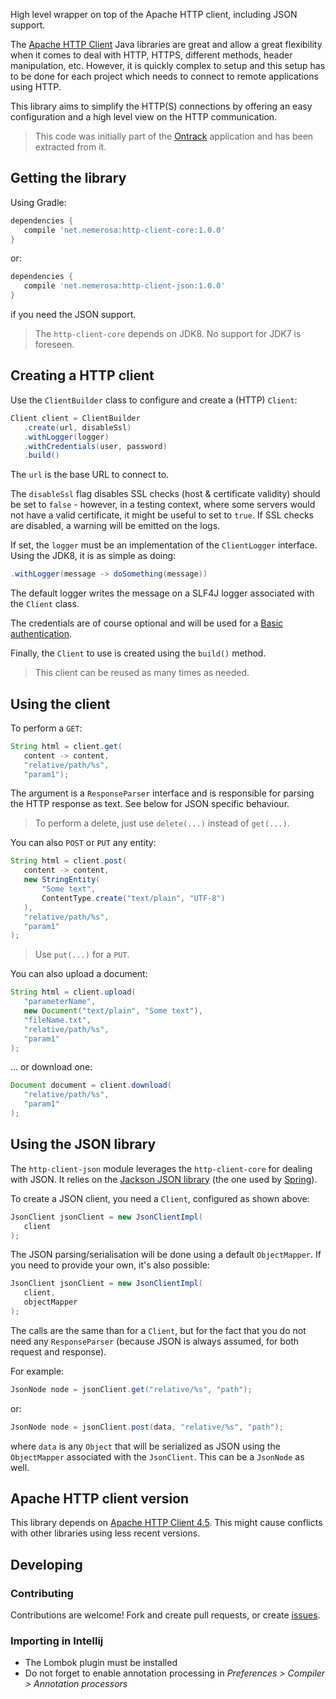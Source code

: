 High level wrapper on top of the Apache HTTP client, including JSON support.

The [Apache HTTP Client](https://hc.apache.org/) Java libraries are great and allow a great flexibility when it comes to deal with HTTP, HTTPS, different methods, header manipulation, etc. However, it is quickly complex to setup and this setup has to be done for each project which needs to connect to remote applications using HTTP.

This library aims to simplify the HTTP(S) connections by offering an easy configuration and a high level view on the HTTP communication.

> This code was initially part of the [Ontrack](https://github.com/nemerosa/ontrack) application and has been extracted from it.

## Getting the library

Using Gradle:

```groovy
dependencies {
   compile 'net.nemerosa:http-client-core:1.0.0'
}
```

or:

```groovy
dependencies {
   compile 'net.nemerosa:http-client-json:1.0.0'
}
```

if you need the JSON support.

> The `http-client-core` depends on JDK8. No support for JDK7 is foreseen.

## Creating a HTTP client

Use the `ClientBuilder` class to configure and create a (HTTP) `Client`:

```java
Client client = ClientBuilder
   .create(url, disableSsl)
   .withLogger(logger)
   .withCredentials(user, password)
   .build()
```

The `url` is the base URL to connect to.

The `disableSsl` flag disables SSL checks (host & certificate validity) should be set to `false` - however, in a testing context, where some servers would not have a valid certificate, it might be useful to set to `true`. If SSL checks are disabled, a warning will be emitted on the logs.

If set, the `logger` must be an implementation of the `ClientLogger` interface. Using the JDK8, it is as simple as doing:

```java
.withLogger(message -> doSomething(message))
```

The default logger writes the message on a SLF4J logger associated with the `Client` class.

The credentials are of course optional and will be used for a [Basic authentication](https://en.wikipedia.org/wiki/Basic_access_authentication).

Finally, the `Client` to use is created using the `build()` method.

> This client can be reused as many times as needed.

## Using the client

To perform a `GET`:

```java
String html = client.get(
   content -> content,
   "relative/path/%s",
   "param1");
```

The argument is a `ResponseParser` interface and is responsible for parsing the HTTP response as text. See below for JSON specific behaviour.

> To perform a delete, just use `delete(...)` instead of `get(...)`.

You can also `POST` or `PUT` any entity:

```java
String html = client.post(
   content -> content,
   new StringEntity(
       "Some text",
       ContentType.create("text/plain", "UTF-8")
   ),
   "relative/path/%s",
   "param1"
);
```

> Use `put(...)` for a `PUT`.

You can also upload a document:

```java
String html = client.upload(
   "parameterName",
   new Document("text/plain", "Some text"),
   "fileName.txt",
   "relative/path/%s",
   "param1"
);
```

... or download one:

```java
Document document = client.download(
   "relative/path/%s",
   "param1"
);
```

## Using the JSON library

The `http-client-json` module leverages the `http-client-core` for dealing with JSON. It relies on the [Jackson JSON library](http://wiki.fasterxml.com/JacksonHome/) (the one used by [Spring](http://spring.io/)).

To create a JSON client, you need a `Client`, configured as shown above:

```java
JsonClient jsonClient = new JsonClientImpl(
   client
);
```

The JSON parsing/serialisation will be done using a default `ObjectMapper`. If you need to provide your own, it's also possible:

```java
JsonClient jsonClient = new JsonClientImpl(
   client,
   objectMapper
);
```

The calls are the same than for a `Client`, but for the fact that you do not need any `ResponseParser` (because JSON is always assumed, for both request and response).

For example:

```java
JsonNode node = jsonClient.get("relative/%s", "path");
```

or:

```java
JsonNode node = jsonClient.post(data, "relative/%s", "path");
```

where `data` is any `Object` that will be serialized as JSON using the `ObjectMapper` associated with the `JsonClient`. This can be a `JsonNode` as well.

## Apache HTTP client version

This library depends on [Apache HTTP Client 4.5](https://hc.apache.org/httpcomponents-client-4.5.x/index.html). This might cause conflicts with other libraries using less recent versions.

## Developing

### Contributing

Contributions are welcome! Fork and create pull requests, or create [issues](https://github.com/nemerosa/http-client/issues).

### Importing in Intellij

* The Lombok plugin must be installed
* Do not forget to enable annotation processing in _Preferences > Compiler > Annotation processors_

